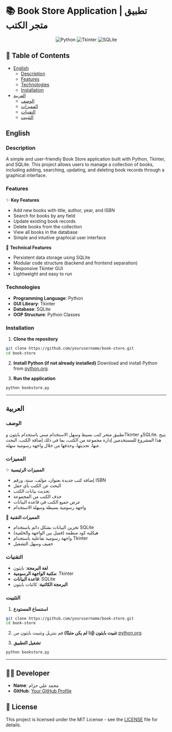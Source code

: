 # 📚 Book Store Application | تطبيق متجر الكتب

<div align="center">

![Python](https://img.shields.io/badge/Python-3776AB?style=for-the-badge&logo=python&logoColor=white)
![Tkinter](https://img.shields.io/badge/Tkinter-FFCA28?style=for-the-badge&logo=python&logoColor=black)
![SQLite](https://img.shields.io/badge/SQLite-003B57?style=for-the-badge&logo=sqlite&logoColor=white)

</div>

## 📝 Table of Contents
- [English](#english)
  - [Description](#description)
  - [Features](#features)
  - [Technologies](#technologies)
  - [Installation](#installation)
- [العربية](#العربية)
  - [الوصف](#الوصف)
  - [المميزات](#المميزات)
  - [التقنيات](#التقنيات)
  - [التثبيت](#التثبيت)

## English

### Description
A simple and user-friendly Book Store application built with Python, Tkinter, and SQLite. This project allows users to manage a collection of books, including adding, searching, updating, and deleting book records through a graphical interface.

### Features
✨ **Key Features**
- Add new books with title, author, year, and ISBN
- Search for books by any field
- Update existing book records
- Delete books from the collection
- View all books in the database
- Simple and intuitive graphical user interface

🚀 **Technical Features**
- Persistent data storage using SQLite
- Modular code structure (backend and frontend separation)
- Responsive Tkinter GUI
- Lightweight and easy to run

### Technologies
- **Programming Language**: Python
- **GUI Library**: Tkinter
- **Database**: SQLite
- **OOP Structure**: Python Classes

### Installation
1. **Clone the repository**
```bash
git clone https://github.com/yourusername/book-store.git
cd book-store
```

2. **Install Python (if not already installed)**
Download and install Python from [python.org](https://www.python.org/downloads/).

3. **Run the application**
```bash
python bookstore.py
```

---

## العربية

### الوصف
تطبيق متجر كتب بسيط وسهل الاستخدام مبني باستخدام بايثون وTkinter وSQLite. يتيح هذا المشروع للمستخدمين إدارة مجموعة من الكتب، بما في ذلك إضافة الكتب، البحث عنها، تحديثها، وحذفها من خلال واجهة رسومية سهلة.

### المميزات
✨ **المميزات الرئيسية**
- إضافة كتب جديدة بعنوان، مؤلف، سنة، ورقم ISBN
- البحث عن الكتب بأي حقل
- تحديث بيانات الكتب
- حذف الكتب من المجموعة
- عرض جميع الكتب في قاعدة البيانات
- واجهة رسومية بسيطة وسهلة الاستخدام

🚀 **المميزات التقنية**
- تخزين البيانات بشكل دائم باستخدام SQLite
- هيكلية كود منظمة (فصل بين الواجهة والخلفية)
- واجهة رسومية تفاعلية باستخدام Tkinter
- خفيف وسهل التشغيل

### التقنيات
- **لغة البرمجة**: بايثون
- **مكتبة الواجهة الرسومية**: Tkinter
- **قاعدة البيانات**: SQLite
- **البرمجة الكائنية**: كائنات بايثون

### التثبيت
1. **استنساخ المستودع**
```bash
git clone https://github.com/yourusername/book-store.git
cd book-store
```

2. **تثبيت بايثون (إذا لم يكن مثبتًا)**
قم بتنزيل وتثبيت بايثون من [python.org](https://www.python.org/downloads/).

3. **تشغيل التطبيق**
```bash
python bookstore.py
```

---

## 👨‍💻 Developer
- **Name**: محمد علي حزام
- **GitHub**: [Your GitHub Profile](https://github.com/yourusername)

## 📄 License
This project is licensed under the MIT License - see the [LICENSE](LICENSE) file for details. 